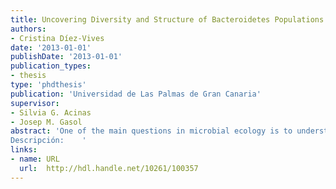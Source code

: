 ```yaml
---
title: Uncovering Diversity and Structure of Bacteroidetes Populations in Marine Environments 
authors:
- Cristina Díez-Vives
date: '2013-01-01'
publishDate: '2013-01-01'
publication_types:
- thesis
type: 'phdthesis'
publication: 'Universidad de Las Palmas de Gran Canaria'
supervisor:
- Silvia G. Acinas
- Josep M. Gasol
abstract: 'One of the main questions in microbial ecology is to understand what are the processes that structure and govern the species composition of communities. Answering to this question implies the need to detect bacterial species in environmental samples or at least to define ecologically meaningful “units of differentiation”. The dynamics and distribution of different broad taxonomic groups that constitute the bacterioplankton (at the phylum or class level) has been widely studied. The different large groups are known to follow different spatial distributions and seasonal cycles, but important variations also occur at lower levels (i.e. species or ecologically distinct populations). In this thesis we aimed to study some of these aspects for an important group of marine bacteria: the phylum Bacteroidetes. First at all, we evaluated the existing molecular tools in an updated phylogenetical and methodological context. Strengths and weaknesses of different probes used in different techniques were thoroughly studied and discussed, and alternatives were designed for some specific purposes related with the study of this group in marine environmental samples. Standing on these tools, we studied the phylum at different levels of resolution resulting from assorted molecular approaches. We related entire phylum abundances with environmental parameters as they vary spatially and temporally in the oceanic realm. We identified the most abundant phylotypes forming the Bacteroidetes assemblages and their ecological variability. Both the relative abundance and the changes in the phylotypes constituting the community followed clear spatial and seasonal patterns, which were thoroughly described. To increase the resolution of our study, we built extensive clone libraries including the 16S-ITS-23S ribosomal operon. The phylogenetic study of these sequences from different environmental samples showed that closely related phylotypes were organized in monophyletic clades of habitat specific sequences. This confirmed that similar bacteria (in terms of the 16S rRNA) seem to present different physiologies, which would drive their distribution and adaption to specific ecological niches. The study of the distributions of these clades would help to understand the ecology of this group. Finally, we integrated the above information to design several clade-specific qPCR primer sets targeting putative Bacteroidetes ecotypes. These primers were thoroughly tested as the best possible compromise between specificity and performance for the intended purpose, and they were extensively evaluated in silico. An optimization of the qPCR technique workflow and a demonstration of its usefulness was carried out using the NS2b group. These primers offer a toolbox for hierarchical quantitative studies characterizing Bacteroidetes populations in different environments. Such studies should help to explore and corroborate links of certain groups with specific habitats and environmental variables
Descripción: 	'
links:
- name: URL
  url:  http://hdl.handle.net/10261/100357
---
```

